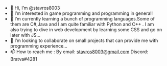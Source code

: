 - 👋 Hi, I’m @stavros8003
- 👀 I’m interested in game programming and programming in general!
- 🌱 I’m currently learning a bunch of programming languages.Some of them are C#,Java and I am quite familiar with Python and C++ . I am also trying to dive in web development
      by learning some CSS and go on later with JS...
- 💞️ I’m looking to collaborate on small projects that can provide me with programming experience...
- 📫 How to reach me : 
      By email: stavros8003@gmail.com
      Discord: Bratva#4281
<!---
stavros8003/stavros8003 is a ✨ special ✨ repository because its `README.md` (this file) appears on your GitHub profile.
You can click the Preview link to take a look at your changes.
--->
